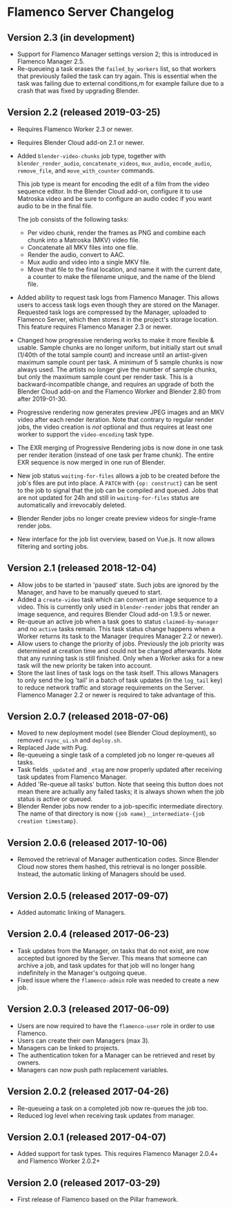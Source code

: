 Flamenco Server Changelog
=========================

## Version 2.3 (in development)

- Support for Flamenco Manager settings version 2; this is introduced in Flamenco Manager 2.5.
- Re-queueing a task erases the `failed_by_workers` list, so that workers that previously failed
  the task can try again. This is essential when the task was failing due to external conditions,m
  for example failure due to a crash that was fixed by upgrading Blender.


## Version 2.2 (released 2019-03-25)

- Requires Flamenco Worker 2.3 or newer.
- Requires Blender Cloud add-on 2.1 or newer.
- Added `blender-video-chunks` job type, together with `blender_render_audio`, `concatenate_videos`,
  `mux_audio`, `encode_audio`, `remove_file`, and `move_with_counter` commands.

  This job type is meant for encoding the edit of a film from the video sequence editor. In the
  Blender Cloud add-on, configure it to use Matroska video and be sure to configure an audio codec
  if you want audio to be in the final file.

  The job consists of the following tasks:
    - Per video chunk, render the frames as PNG and combine each chunk into a Matroska (MKV) video
      file.
    - Concatenate all MKV files into one file.
    - Render the audio, convert to AAC.
    - Mux audio and video into a single MKV file.
    - Move that file to the final location, and name it with the current date, a counter to make the
      filename unique, and the name of the blend file.
- Added ability to request task logs from Flamenco Manager. This allows users to access task logs
  even though they are stored on the Manager. Requested task logs are compressed by the Manager,
  uploaded to Flamenco Server, which then stores it in the project's storage location.
  This feature requires Flamenco Manager 2.3 or newer.
- Changed how progressive rendering works to make it more flexible & usable. Sample chunks are no
  longer uniform, but initially start out small (1/40th of the total sample count) and increase
  until an artist-given maximum sample count per task. A minimum of 5 sample chunks is now always
  used. The artists no longer give the number of sample chunks, but only the maximum sample count
  per render task. This is a backward-incompatible change, and requires an upgrade of both the
  Blender Cloud add-on and the Flamenco Worker and Blender 2.80 from after 2019-01-30.
- Progressive rendering now generates preview JPEG images and an MKV video after each render
  iteration. Note that contrary to regular render jobs, the video creation is *not* optional and
  thus requires at least one worker to support the `video-encoding` task type.
- The EXR merging of Progressive Rendering jobs is now done in one task per render iteration
  (instead of one task per frame chunk). The entire EXR sequence is now merged in one run of
  Blender.
- New job status `waiting-for-files` allows a job to be created before the job's files are put into
  place. A `PATCH` with `{op: construct}` can be sent to the job to signal that the job can be
  compiled and queued. Jobs that are not updated for 24h and still in `waiting-for-files` status
  are automatically and irrevocably deleted.
- Blender Render jobs no longer create preview videos for single-frame render jobs.
- New interface for the job list overview, based on Vue.js. It now allows filtering and
  sorting jobs.


## Version 2.1 (released 2018-12-04)

- Allow jobs to be started in 'paused' state. Such jobs are ignored by the Manager, and have to be
  manually queued to start.
- Added a `create-video` task which can convert an image sequence to a video. This is currently only
  used in `blender-render` jobs that render an image sequence, and requires Blender Cloud add-on
  1.9.5 or newer.
- Re-queue an active job when a task goes to status `claimed-by-manager` and no `active` tasks
  remain. This task status change happens when a Worker returns its task to the Manager (requires
  Manager 2.2 or newer).
- Allow users to change the priority of jobs. Previously the job priority was determined at creation
  time and could not be changed afterwards. Note that any running task is still finished. Only when
  a Worker asks for a new task will the new priority be taken into account.
- Store the last lines of task logs on the task itself. This allows Managers to only send the log
  'tail' in a batch of task updates (in the `log_tail` key) to reduce network traffic and storage
  requirements on the Server. Flamenco Manager 2.2 or newer is required to take advantage of this.


## Version 2.0.7 (released 2018-07-06)

- Moved to new deployment model (see Blender Cloud deployment), so removed `rsync_ui.sh` and
  `deploy.sh`.
- Replaced Jade with Pug.
- Re-queueing a single task of a completed job no longer re-queues all tasks.
- Task fields `_updated` and `_etag` are now properly updated after receiving task updates from
  Flamenco Manager.
- Added 'Re-queue all tasks' button. Note that seeing this button does not mean there are actually
  any failed tasks; it is always shown when the job status is active or queued.
- Blender Render jobs now render to a job-specific intermediate directory. The name of that
  directory is now `{job name}__intermediate-{job creation timestamp}`.


## Version 2.0.6 (released 2017-10-06)

- Removed the retrieval of Manager authentication codes. Since Blender Cloud now stores them hashed,
  this retrieval is no longer possible. Instead, the automatic linking of Managers should be used.


## Version 2.0.5 (released 2017-09-07)

- Added automatic linking of Managers.


## Version 2.0.4 (released 2017-06-23)

- Task updates from the Manager, on tasks that do not exist, are now accepted but ignored by
  the Server. This means that someone can archive a job, and task updates for that job will
  no longer hang indefinitely in the Manager's outgoing queue.
- Fixed issue where the `flamenco-admin` role was needed to create a new job.


## Version 2.0.3 (released 2017-06-09)

- Users are now required to have the `flamenco-user` role in order to use Flamenco.
- Users can create their own Managers (max 3).
- Managers can be linked to projects.
- The authentication token for a Manager can be retrieved and reset by owners.
- Managers can now push path replacement variables.


## Version 2.0.2 (released 2017-04-26)

- Re-queueing a task on a completed job now re-queues the job too.
- Reduced log level when receiving task updates from manager.


## Version 2.0.1 (released 2017-04-07)

- Added support for task types. This requires Flamenco Manager 2.0.4+ and Flamenco Worker 2.0.2+


## Version 2.0 (released 2017-03-29)

- First release of Flamenco based on the Pillar framework.
